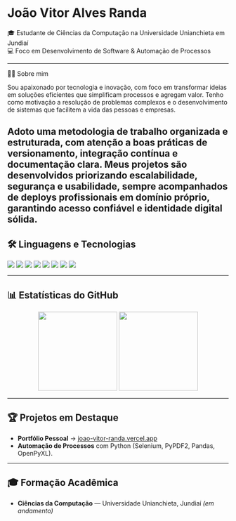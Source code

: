 # João Vitor Alves Randa  

🎓 Estudante de Ciências da Computação na Universidade Unianchieta em Jundiaí  
💻 Foco em Desenvolvimento de Software & Automação de Processos  

---

👨‍💻 Sobre mim

Sou apaixonado por tecnologia e inovação, com foco em transformar ideias em soluções eficientes que simplificam processos e agregam valor. Tenho como motivação a resolução de problemas complexos e o desenvolvimento de sistemas que facilitem a vida das pessoas e empresas.

Adoto uma metodologia de trabalho organizada e estruturada, com atenção a boas práticas de versionamento, integração contínua e documentação clara. Meus projetos são desenvolvidos priorizando escalabilidade, segurança e usabilidade, sempre acompanhados de deploys profissionais em domínio próprio, garantindo acesso confiável e identidade digital sólida.
---

## 🛠️ Linguagens e Tecnologias  

<p align="left">  
  <img src="https://img.shields.io/badge/Python-3776AB?style=for-the-badge&logo=python&logoColor=white"/>  
  <img src="https://img.shields.io/badge/JavaScript-F7DF1E?style=for-the-badge&logo=javascript&logoColor=black"/>  
  <img src="https://img.shields.io/badge/TypeScript-3178C6?style=for-the-badge&logo=typescript&logoColor=white"/>  
  <img src="https://img.shields.io/badge/Node.js-43853D?style=for-the-badge&logo=node.js&logoColor=white"/>  
  <img src="https://img.shields.io/badge/React-20232A?style=for-the-badge&logo=react&logoColor=61DAFB"/>   
  <img src="https://img.shields.io/badge/MongoDB-4EA94B?style=for-the-badge&logo=mongodb&logoColor=white"/>
  <img src="https://img.shields.io/badge/MySQL-005C84?style=for-the-badge&logo=mysql&logoColor=white"/>
  <img src="https://img.shields.io/badge/Git-F05032?style=for-the-badge&logo=git&logoColor=white"/>  
</p>  

---

## 📊 Estatísticas do GitHub
<p align="center">
  <img height="180em" src="https://github-readme-stats.vercel.app/api?username=JR2025&show_icons=true&theme=radical&count_private=true"/>
  <img height="180em" src="https://github-readme-stats.vercel.app/api/top-langs/?username=JR2025&layout=compact&langs_count=8&theme=radical"/>
</p>


---

## 🏆 Projetos em Destaque  

- **Portfólio Pessoal** → [joao-vitor-randa.vercel.app](https://joao-vitor-randa.vercel.app/)  
- **Automação de Processos** com Python (Selenium, PyPDF2, Pandas, OpenPyXL).  


---

## 🎓 Formação Acadêmica  

- **Ciências da Computação** — Universidade Unianchieta, Jundiaí _(em andamento)_  

